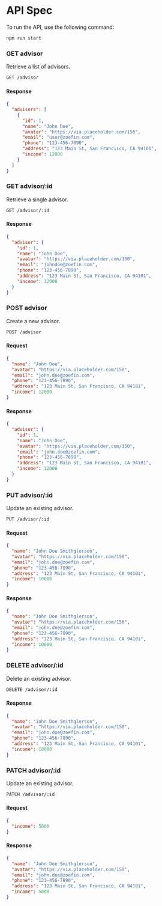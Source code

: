 # API Spec

To run the API, use the following command:

```bash
npm run start
```

### GET advisor

Retrieve a list of advisors.

```bash
GET /advisor
```

#### Response

```json
{
  "advisors": [
    {
      "id": 1,
      "name": "John Doe",
      "avatar": "https://via.placeholder.com/150",
      "email": "user@zoefin.com",
      "phone": "123-456-7890",
      "address": "123 Main St, San Francisco, CA 94101",
      "income": 12000
    }
  ]
}
```

### GET advisor/:id

Retrieve a single advisor.

```bash
GET /advisor/:id
```

#### Response

```json
{
  "advisor": {
    "id": 1,
    "name": "John Doe",
    "avatar": "https://via.placeholder.com/150",
    "email": "johndoe@zoefin.com",
    "phone": "123-456-7890",
    "address": "123 Main St, San Francisco, CA 94101",
    "income": 12000
  }
}
```

### POST advisor

Create a new advisor.

```bash
POST /advisor
```

#### Request

```json
{
  "name": "John Doe",
  "avatar": "https://via.placeholder.com/150",
  "email": "john.doe@zoefin.com",
  "phone": "123-456-7890",
  "address": "123 Main St, San Francisco, CA 94101",
  "income": 12000
}
```

#### Response

```json
{
  "advisor": {
    "id": 1,
    "name": "John Doe",
    "avatar": "https://via.placeholder.com/150",
    "email": "john.doe@zoefin.com",
    "phone": "123-456-7890",
    "address": "123 Main St, San Francisco, CA 94101",
    "income": 12000
  }
}
```

### PUT advisor/:id

Update an existing advisor.

```bash
PUT /advisor/:id
```

#### Request

```json
{
  "name": "John Doe Smithglerson",
  "avatar": "https://via.placeholder.com/150",
  "email": "john.doe@zoefin.com",
  "phone": "123-456-7890",
  "address": "123 Main St, San Francisco, CA 94101",
  "income": 10000
}
```

#### Response

```json
{
  "name": "John Doe Smithglerson",
  "avatar": "https://via.placeholder.com/150",
  "email": "john.doe@zoefin.com",
  "phone": "123-456-7890",
  "address": "123 Main St, San Francisco, CA 94101",
  "income": 10000
}
```

### DELETE advisor/:id

Delete an existing advisor.

```bash
DELETE /advisor/:id
```

#### Response

```json
{
  "name": "John Doe Smithglerson",
  "avatar": "https://via.placeholder.com/150",
  "email": "john.doe@zoefin.com",
  "phone": "123-456-7890",
  "address": "123 Main St, San Francisco, CA 94101",
  "income": 10000
}
```

### PATCH advisor/:id

Update an existing advisor.

```bash
PATCH /advisor/:id
```

#### Request

```json
{
  "income": 5000
}
```

#### Response

```json
{
  "name": "John Doe Smithglerson",
  "avatar": "https://via.placeholder.com/150",
  "email": "john.doe@zoefin.com",
  "phone": "123-456-7890",
  "address": "123 Main St, San Francisco, CA 94101",
  "income": 5000
}
```